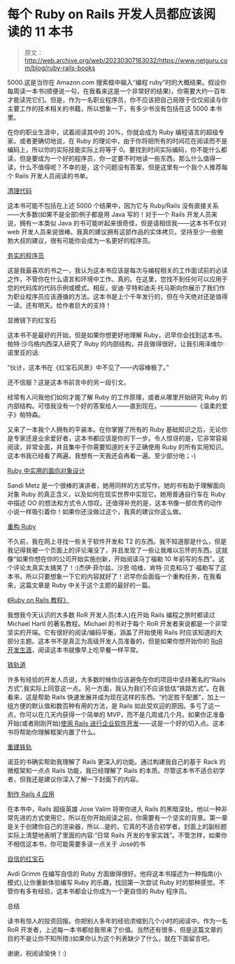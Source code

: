 # 每个 Ruby on Rails 开发人员都应该阅读的 11 本书

> 原文：<http://web.archive.org/web/20230307163032/https://www.netguru.com/blog/ruby-rails-books>

 5000.这是当你在 Amazon.com 搜索框中输入“编程 ruby”时的大概结果。假设你每周读一本书(顺便说一句，在我看来这是一个非常好的结果)，你需要大约一百年才能读完它们。但是，作为一名职业程序员，你不应该把自己局限于仅仅阅读与你主要工作的技术相关的书籍，所以想象一下，有多少书没有包括在这 5000 本书里。

在你的职业生涯中，试着阅读其中的 20%，你就会成为 Ruby 编程语言的超级专家。或者更确切地说，在 Ruby 的理论中，由于你将把所有的时间花在阅读而不是编码上，所以你的实际技能实际上将等于 0。要找到时间实际编码，你不能什么都读，但是要成为一个好的程序员，你一定要不时地读一些东西。那么什么值得一读，什么不值得呢？不幸的是，这个问题没有答案，但是这里有一个我个人推荐每个 Rails 开发人员阅读的书单。

[清理代码](http://web.archive.org/web/20221206205412/https://www.amazon.com/Clean-Code-Handbook-Software-Craftsmanship-ebook/dp/B001GSTOAM)

这本书可能不包括在上述 5000 个结果中，因为它与 Ruby/Rails 没有直接关系——大多数(如果不是全部)例子都是用 Java 写的！对于一个 Rails 开发人员来说，拥有一本类似 Java 的书可能听起来很奇怪，但是请相信我——这本书不仅对 web 开发人员来说很棒。我真的建议拥有这部作品的实体拷贝。坚持至少一些鲍勃大叔的建议，很有可能你会成为一名更好的程序员。

[务实的程序员](http://web.archive.org/web/20221206205412/https://www.amazon.com/Pragmatic-Programmer-Journeyman-Master/dp/020161622X)

这是我最喜欢的书之一，我认为这本书应该是每次与编程相关的工作面试前的必读之作，不管你在什么语言和环境中工作。真的。在这里，您找不到任何可以应用于您的代码库的代码示例或模式。相反，安迪·亨特和迪夫·托马斯向你展示了我们作为职业程序员应该遵循的方法。这本书是上个千年发行的，但在今天绝对还是值得一读。还有明天。给作者巨大的支持！

显微镜下的红宝石

这本书不是最好的开始，但是如果你想更好地理解 Ruby，迟早你会找到这本书。帕特·沙乌格内西深入研究了 Ruby 的内部结构，并且做得很好。让我引用泽维尔·诺里亚的话:

“伙计，这本书在《红宝石风景》中不见了——内容棒极了。”

还不信服？这是这本书前言中的另一段引文。

经常有人问我他们如何才能了解 Ruby 的工作原理，或者从哪里开始研究 Ruby 的内部结构。可惜我没有一个好的答案给人——直到现在。——————《温柔的爱子》帕特森。

又来了一本我个人拥有的平装本。在你掌握了所有的 Ruby 基础知识之后，无论你是专家还是业余爱好者，这本书都应该是你的下一步。令人惊讶的是，它非常容易阅读，非常全面，并且集中于你需要知道的关于正确使用 Ruby 的所有实用知识。这本书我已经看了两遍，我想有一天我还会再看一遍。至少部分地；-)

[Ruby 中实用的面向对象设计](http://web.archive.org/web/20221206205412/http://www.poodr.com/)

Sandi Metz 是一个很棒的演讲者，她用同样的方式写作。她的书有助于理解面向对象 Ruby 的真正含义，以及如何在现实世界中实现它。她用普通自行车在 Ruby 中描述 OO 的想法和方式令人惊叹。还值得补充的是，这本书像一部优秀的动作小说一样吸引着你！如果你还没做过这个，我真的建议你这么做。

[重构 Ruby](http://web.archive.org/web/20221206205412/https://www.amazon.com/Refactoring-Ruby-Addison-Wesley-Professional/dp/0321984137)

不久前，我在网上寻找一些关于软件开发和 T2 的东西。我不知道那是什么，但是我记得我被一个页面上的评论淹没了，并且发现了一些让我难以忘怀的东西。这就像“如果你想在你的公司开始实施创新，开始阅读马丁福勒 10 年前写的东西”。这个评论太真实太搞笑了！:)杰伊·菲尔兹、沙恩·哈维、肯特·贝克和马丁·福勒写了这本书，所以只要想象一下它的内容就好了！迟早你会面临一个重构任务，在我看来，这篇文章是 Ruby 中关于这个主题的最好的一篇。

[《Ruby on Rails 教程》](http://web.archive.org/web/20221206205412/https://www.railstutorial.org/)

我想我今天认识的大多数 RoR 开发人员(本人)在开始 Rails 编程之旅时都读过 Michael Hartl 的著名教程。Michael 的书对于每个 RoR 开发者来说都是一个非常坚实的开端。它有很好的阅读/编码平衡，涵盖了开始使用 Rails 时应该知道的大部分主题。这本书不是真正为高级开发人员准备的，但是如果你想开始你的 [RoR 开发生涯](/web/20221206205412/https://www.netguru.com/career/ruby-on-rails-developer)，阅读这本书就像早上吃早餐一样平常。

[铁轨道](http://web.archive.org/web/20221206205412/https://www.amazon.com/Rails-Way-Addison-Wesley-Professional-Ruby/dp/0134657675)

许多有经验的开发人员说，大多数时候你应该避免在你的项目中坚持著名的“Rails 方式”,我实际上同意这一点。另一方面，我认为我们不应该低估“铁路方式”。在我看来，这是帮助 Rails 快速发展并成为现在这样的东西。“约定胜于配置”，加上一组方便的默认值和数百种有用的方法，是 Rails 如此受欢迎的原因。多亏了这一点，你可以在几天内获得一个简单的 MVP，而不是几周或几个月。如果你正准备开始(或者刚刚开始)[使用 Rails 进行企业软件开发](/web/20221206205412/https://www.netguru.com/services/enterprise-software-development)——这是一个好的切入点。这本书将帮助你理解框架内置了什么。

[重建铁轨](http://web.archive.org/web/20221206205412/http://rebuilding-rails.com/)

诺亚的书确实帮助我理解了 Rails 更深入的功能。通过构建我自己的基于 Rack 的微框架和一点点 Rails 功能，我已经理解了 Rails 的本质。尽管这本书不适合初学者，但我还是建议你深入了解一下封面下的内容。

[制作 Rails 4 应用](http://web.archive.org/web/20221206205412/https://pragprog.com/book/jvrails2/crafting-rails-4-applications)

在本书中，Rails 超级英雄 Jose Valim 将带你进入 Rails 的黑暗深处。他以一种非常先进的方式使用它，所以在你开始阅读之前，你需要有一个坚实的背景。第一章是关于创建你自己的渲染器，所以…是的，它真的不适合初学者。封面上的副标题实际上清楚地表明了里面的内容:“日常 Rails 开发的专家实践”。不管怎样，如果你不相信这本书，你可能需要多读一点关于 Josè的书

[自信的红宝石](http://web.archive.org/web/20221206205412/http://www.confidentruby.com/)

Avdi Grimm 在编写自信的 Ruby 方面做得很好。他将这本书描述为一种指南(小模式),让你重新体验编写 Ruby 的乐趣，找回第一次尝试 Ruby 时的那种感觉。不管你有多有经验，这本书都会让你成为一个更自信的 Ruby 程序员。

总结

读书有惊人的投资回报。你把别人多年的经验浓缩到几个小时的阅读中。作为一名 RoR 开发者，上述每一本书都给我带来了价值。当然还有很多，但是这篇文章的目的不是让你不知所措:)如果你认为这个列表缺少了什么，就在下面留言吧。

谢谢，祝阅读愉快！:)